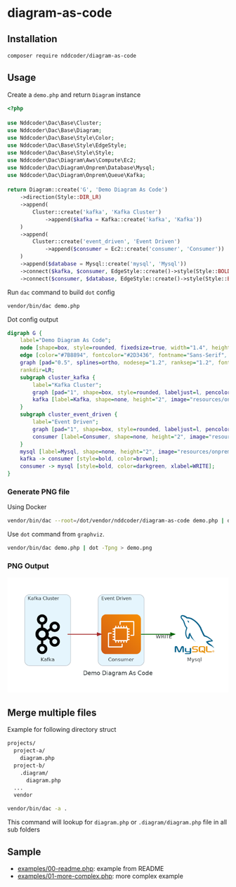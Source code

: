 # diagram-as-code

## Installation
```bash
composer require nddcoder/diagram-as-code
```

## Usage

Create a `demo.php` and return `Diagram` instance

```php
<?php

use Nddcoder\Dac\Base\Cluster;
use Nddcoder\Dac\Base\Diagram;
use Nddcoder\Dac\Base\Style\Color;
use Nddcoder\Dac\Base\Style\EdgeStyle;
use Nddcoder\Dac\Base\Style\Style;
use Nddcoder\Dac\Diagram\Aws\Compute\Ec2;
use Nddcoder\Dac\Diagram\Onprem\Database\Mysql;
use Nddcoder\Dac\Diagram\Onprem\Queue\Kafka;

return Diagram::create('G', 'Demo Diagram As Code')
    ->direction(Style::DIR_LR)
    ->append(
        Cluster::create('kafka', 'Kafka Cluster')
            ->append($kafka = Kafka::create('kafka', 'Kafka'))
    )
    ->append(
        Cluster::create('event_driven', 'Event Driven')
            ->append($consumer = Ec2::create('consumer', 'Consumer'))
    )
    ->append($database = Mysql::create('mysql', 'Mysql'))
    ->connect($kafka, $consumer, EdgeStyle::create()->style(Style::BOLD)->color(Color::BROWN))
    ->connect($consumer, $database, EdgeStyle::create()->style(Style::BOLD)->color(Color::DARKGREEN)->label('WRITE'));
```

Run `dac` command to build `dot` config

```bash
vendor/bin/dac demo.php
```

Dot config output

```dot
digraph G {
    label="Demo Diagram As Code";
    node [shape=box, style=rounded, fixedsize=true, width="1.4", height="1.4", labelloc=b, imagescale=true, fontname="Sans-Serif", fontsize="13", fontcolor="#2D3436"];
    edge [color="#7B8894", fontcolor="#2D3436", fontname="Sans-Serif", fontsize="13"];
    graph [pad="0.5", splines=ortho, nodesep="1.2", ranksep="1.2", fontname="Sans-Serif", fontsize="15", fontcolor="#2D3436"];
    rankdir=LR;
    subgraph cluster_kafka {
        label="Kafka Cluster";
        graph [pad="1", shape=box, style=rounded, labeljust=l, pencolor="#AEB6BE", fontname="Sans-Serif", fontsize="12", bgcolor="#E5F5FD"];
        kafka [label=Kafka, shape=none, height="2", image="resources/onprem/queue/kafka.png"];
    }
    subgraph cluster_event_driven {
        label="Event Driven";
        graph [pad="1", shape=box, style=rounded, labeljust=l, pencolor="#AEB6BE", fontname="Sans-Serif", fontsize="12", bgcolor="#E5F5FD"];
        consumer [label=Consumer, shape=none, height="2", image="resources/aws/compute/ec2.png"];
    }
    mysql [label=Mysql, shape=none, height="2", image="resources/onprem/database/mysql.png"];
    kafka -> consumer [style=bold, color=brown];
    consumer -> mysql [style=bold, color=darkgreen, xlabel=WRITE];
}
```

### Generate PNG file

Using Docker

```bash
vendor/bin/dac --root=/dot/vendor/nddcoder/diagram-as-code demo.php | docker run --rm -i -v $(pwd):/dot nshine/dot > demo.png
```

Use `dot` command from `graphviz`.

```bash
vendor/bin/dac demo.php | dot -Tpng > demo.png
```

### PNG Output

![Demo Diagram As Code](examples/output/00.png)

## Merge multiple files

Example for following directory struct

```bash
projects/
  project-a/
    diagram.php
  project-b/
    .diagram/
      diagram.php
  ...
  vendor
```

```bash
vendor/bin/dac -a .
```

This command will lookup for `diagram.php` or `.diagram/diagram.php` file in all sub folders

## Sample

* [examples/00-readme.php](examples/00-readme.php): example from README
* [examples/01-more-complex.php](examples/01-more-complex.php): more complex example
